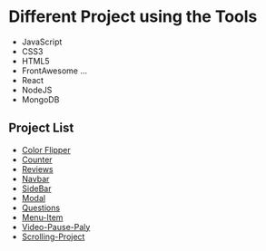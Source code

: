 # Different Project using the Tools

- JavaScript
- CSS3
- HTML5
- FrontAwesome
  ...
- React
- NodeJS
- MongoDB

## Project List

- [Color Flipper](https://arifur-ra.github.io/MyProject/03_colorFliper/index.html)
- [Counter](https://arifur-ra.github.io/MyProject/04_counter/index.html)
- [Reviews](https://arifur-ra.github.io/MyProject/05_reviews/index.html)
- [Navbar](https://arifur-ra.github.io/MyProject/06_navbar/index.html)
- [SideBar](https://arifur-ra.github.io/MyProject/07_sidebar/index.html)
- [Modal](https://arifur-ra.github.io/MyProject/08_modal/index.html)
- [Questions](https://arifur-ra.github.io/MyProject/09_questions-project/index.html)
- [Menu-Item](https://arifur-ra.github.io/MyProject/10_menu-item/index.html)
- [Video-Pause-Paly](https://arifur-ra.github.io/MyProject/03_colorFliper/index.html)
- [Scrolling-Project](https://arifur-ra.github.io/MyProject/12_scroll-project/index.html)
